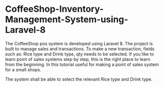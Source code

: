 # CoffeeShop-Inventory-Management-System-using-Laravel-8

The CoffeeShop  pos system is developed using Laravel 8. The project is built to manage sales and transactions. 
To make a new transaction, fields such as: Rice type and Drink type, qty needs to be selected. 
If you like to learn point of sales systems step by step, this is the right place to learn from the beginning. 
In this tutorial useful for making a point of sales system for a small shops.


The system shall be able to select the relevant Rice type and Drink type.
